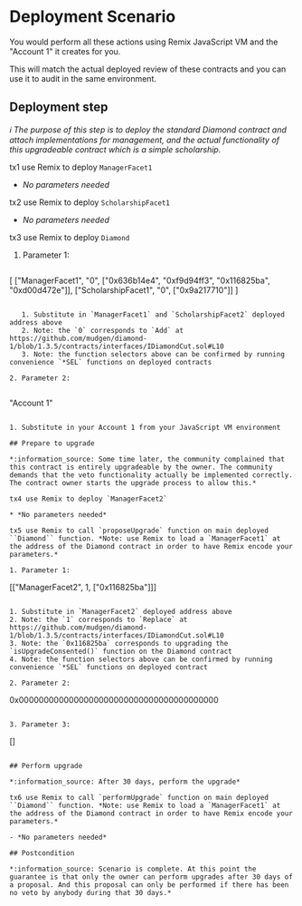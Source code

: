 # Deployment Scenario

You would perform all these actions using Remix JavaScript VM and the "Account 1" it creates for you.

This will match the actual deployed review of these contracts and you can use it to audit in the same environment.

## Deployment step

*:information_source: The purpose of this step is to deploy the standard Diamond contract and attach implementations for management, and the actual functionality of this upgradeable contract which is a simple scholarship.*

tx1 use Remix to deploy `ManagerFacet1`

* *No parameters needed*

tx2 use Remix to deploy `ScholarshipFacet1`

* *No parameters needed*

tx3 use Remix to deploy `Diamond`

1. Parameter 1:
   
   ```
[
     ["ManagerFacet1", "0", ["0x636b14e4", "0xf9d94ff3", "0x116825ba", "0xd00d472e"]],
     ["ScholarshipFacet1", "0", ["0x9a217710"]]
   ]
```
   
   1. Substitute in `ManagerFacet1` and `ScholarshipFacet2` deployed address above 
   2. Note: the `0` corresponds to `Add` at https://github.com/mudgen/diamond-1/blob/1.3.5/contracts/interfaces/IDiamondCut.sol#L10
   3. Note: the function selectors above can be confirmed by running convenience `*SEL` functions on deployed contracts
   
2. Parameter 2:
   
   ```
"Account 1"
   ```
   
   1. Substitute in your Account 1 from your JavaScript VM environment

## Prepare to upgrade

*:information_source: Some time later, the community complained that this contract is entirely upgradeable by the owner. The community demands that the veto functionality actually be implemented correctly. The contract owner starts the upgrade process to allow this.*

tx4 use Remix to deploy `ManagerFacet2`

* *No parameters needed*

tx5 use Remix to call `proposeUpgrade` function on main deployed ``Diamond`` function. *Note: use Remix to load a `ManagerFacet1` at the address of the Diamond contract in order to have Remix encode your parameters.*

1. Parameter 1:
   
   ```
[["ManagerFacet2", 1, ["0x116825ba"]]]
   ```
   
   1. Substitute in `ManagerFacet2` deployed address above 
2. Note: the `1` corresponds to `Replace` at https://github.com/mudgen/diamond-1/blob/1.3.5/contracts/interfaces/IDiamondCut.sol#L10
   3. Note: the `0x116825ba` corresponds to upgrading the `isUpgradeConsented()` function on the Diamond contract
   4. Note: the function selectors above can be confirmed by running convenience `*SEL` functions on deployed contract
   
2. Parameter 2:
   
   ```
0x0000000000000000000000000000000000000000
   ```
   
3. Parameter 3:
   
   ```
   []
   ```

## Perform upgrade

*:information_source: After 30 days, perform the upgrade*

tx6 use Remix to call `performUpgrade` function on main deployed ``Diamond`` function. *Note: use Remix to load a `ManagerFacet1` at the address of the Diamond contract in order to have Remix encode your parameters.*

- *No parameters needed*

## Postcondition

*:information_source: Scenario is complete. At this point the guarantee is that only the owner can perform upgrades after 30 days of a proposal. And this proposal can only be performed if there has been no veto by anybody during that 30 days.*


